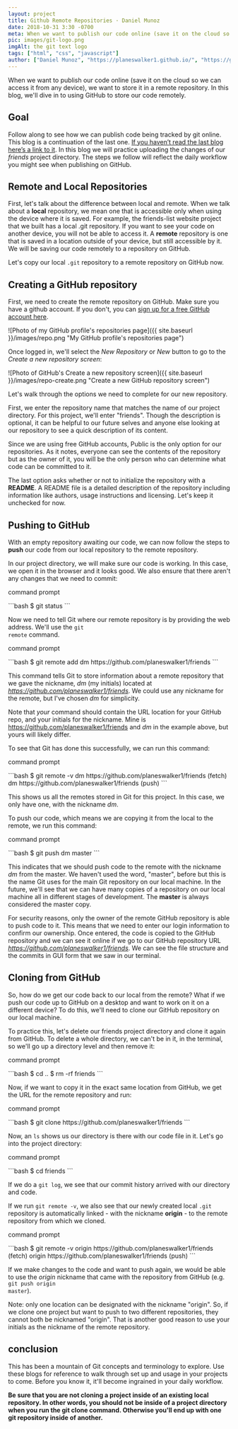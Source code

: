 ```yaml
---
layout: project
title: Github Remote Repositories · Daniel Munoz
date: 2018-10-31 3:30 -0700
meta: When we want to publish our code online (save it on the cloud so we can access it from any device), we want to store it in a remote repository.
pic: images/git-logo.png
imgAlt: the git text logo
tags: ["html", "css", "javascript"]
author: ["Daniel Munoz", "https://planeswalker1.github.io/", "https://github.com/planeswalker1"]
---
```


When we want to publish our code online (save it on the cloud so we can access it from any device), we want to store it in a remote repository. In this blog, we'll dive in to using GitHub to store our code remotely.

<!-- ==== -->
<!-- GOAL -->
<!-- ==== -->

## Goal

Follow along to see how we can publish code being tracked by git online. This blog is a continuation of the last one. <a href="https://codinglead.github.io/2018/10/24/tracking-changes-with-git/">If you haven’t read the last blog here’s a link to it</a>. In this blog we will practice uploading the changes of our <em>friends</em> project directory. The steps we follow will reflect the daily workflow you might see when publishing on GitHub.

<!-- ============================= -->
<!-- REMOTE AND LOCAL REPOSITORIES -->
<!-- ============================= -->

## Remote and Local Repositories

First, let's talk about the difference between local and remote. When we talk about a <strong>local</strong> repository, we mean one that is accessible only when using the device where it is saved. For example, the friends-list website project that we built has a local .git repository. If you want to see your code on another device, you will not be able to access it. A <strong>remote</strong> repository is one that is saved in a location outside of your device, but still accessible by it. We will be saving our code remotely to a repository on GitHub.

Let's copy our local <code class="highlight__code">.git</code> repository to a remote repository on GitHub now.

<!-- ============================ -->
<!-- CREATING A GITHUB REPOSITORY -->
<!-- ============================ -->

## Creating a GitHub repository

First, we need to create the remote repository on GitHub. Make sure you have a github account. If you don't, you can <a href="https://github.com/join">sign up for a free GitHub account here</a>.

![Photo of my GitHub profile's repositories page]({{ site.baseurl }}/images/repo.png "My GitHub profile's repositories page")

Once logged in, we'll select the <em>New Repository</em> or <em>New</em> button to go to the <em>Create a new repository screen</em>:

![Photo of GitHub's Create a new repository screen]({{ site.baseurl }}/images/repo-create.png "Create a new GitHub repository screen")

Let's walk through the options we need to complete for our new repository.

First, we enter the repository name that matches the name of our project directory. For this project, we'll enter "friends". Though the description is optional, it can be helpful to our future selves and anyone else looking at our repository to see a quick description of its content.

Since we are using free GitHub accounts, Public is the only option for our repositories. As it notes, everyone can see the contents of the repository but as the owner of it, you will be the only person who can determine what code can be committed to it.

The last option asks whether or not to initialize the repository with a <strong>README</strong>. A README file is a detailed description of the repository including information like authors, usage instructions and licensing. Let's keep it unchecked for now.

<!-- ================= -->
<!-- PUSHING TO GITHUB -->
<!-- ================= -->

## Pushing to GitHub

With an empty repository awaiting our code, we can now follow the steps to <strong>push</strong> our code from our local repository to the remote repository.

In our project directory, we will make sure our code is working. In this case, we open it in the browser and it looks good. We also ensure that there aren't any changes that we need to commit:

<p class="highlight__file-desc">command prompt</p>
```bash
$ git status
```

Now we need to tell Git where our remote repository is by providing the web address. We'll use the <code class="highlight__code">git remote</code> command.

<p class="highlight__file-desc">command prompt</p>
```bash
$ git remote add dm https://github.com/planeswalker1/friends
```

This command tells Git to store information about a remote repository that we gave the nickname, <em>dm</em> (my initials) located at <em>https://github.com/planeswalker1/friends</em>. We could use any nickname for the remote, but I've chosen <em>dm</em> for simplicity.

Note that <em>your</em> command should contain the URL location for your GitHub repo, and your initials for the nickname. Mine is https://github.com/planeswalker1/friends and <em>dm</em> in the example above, but yours will likely differ.

To see that Git has done this successfully, we can run this command:

<p class="highlight__file-desc">command prompt</p>
```bash
$ git remote -v
dm	https://github.com/planeswalker1/friends (fetch)
dm	https://github.com/planeswalker1/friends (push)
```

This shows us all the remotes stored in Git for this project. In this case, we only have one, with the nickname <em>dm</em>.

To push our code, which means we are copying it from the local to the remote, we run this command:

<p class="highlight__file-desc">command prompt</p>
```bash
$ git push dm master
```

This indicates that we should push code to the remote with the nickname <em>dm</em> from the master. We haven't used the word, "master", before but this is the name Git uses for the main Git repository on our local machine. In the future, we'll see that we can have many copies of a repository on our local machine all in different stages of development. The <strong>master</strong> is always considered the master copy.

For security reasons, only the owner of the remote GitHub repository is able to push code to it. This means that we need to enter our login information to confirm our ownership. Once entered, the code is copied to the GitHub repository and we can see it online if we go to our GitHub repository URL <em>https://github.com/planeswalker1/friends</em>. We can see the file structure and the commits in GUI form that we saw in our terminal.

<!-- =================== -->
<!-- CLONING FROM GITHUB -->
<!-- =================== -->

## Cloning from GitHub

So, how do we get our code back to our local from the remote? What if we push our code up to GitHub on a desktop and want to work on it on a different device? To do this, we'll need to clone our GitHub repository on our local machine.

To practice this, let's delete our friends project directory and clone it again from GitHub. To delete a whole directory, we can't be in it, in the terminal, so we'll go up a directory level and then remove it:

<p class="highlight__file-desc">command prompt</p>
```bash
$ cd ..
$ rm -rf friends
```

Now, if we want to copy it in the exact same location from GitHub, we get the URL for the remote repository and run:

<p class="highlight__file-desc">command prompt</p>
```bash
$ git clone https://github.com/planeswalker1/friends
```

Now, an <code class="highlight__code">ls</code> shows us our directory is there with our code file in it. Let's go into the project directory:

<p class="highlight__file-desc">command prompt</p>
```bash
$ cd friends
```

If we do a <code class="highlight__code">git log</code>, we see that our commit history arrived with our directory and code.

If we run <code class="highlight__code">git remote -v</code>, we also see that our newly created local <code class="highlight__code">.git</code> repository is automatically linked - with the nickname <strong>origin</strong> - to the remote repository from which we cloned.

<p class="highlight__file-desc">command prompt</p>
```bash
$ git remote -v
origin  https://github.com/planeswalker1/friends (fetch)
origin  https://github.com/planeswalker1/friends (push)
```

If we make changes to the code and want to push again, we would be able to use the <em>origin</em> nickname that came with the repository from GitHub (e.g. <code class="highlight__code">git push origin master</code>).

Note: only one location can be designated with the nickname "origin". So, if we clone one project but want to push to two different repositories, they cannot both be nicknamed "origin". That is another good reason to use your initials as the nickname of the remote repository.

<!-- ========== -->
<!-- CONCLUSION -->
<!-- ========== -->

## conclusion
This has been a mountain of Git concepts and terminology to explore. Use these blogs for reference to walk through set up and usage in your projects to come. Before you know it, it'll become ingrained in your daily workflow.

<strong>Be sure that you are not cloning a project inside of an existing local repository. In other words, you should not be inside of a project directory when you run the git clone command. Otherwise you'll end up with one git repository inside of another.</strong>